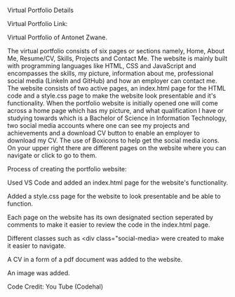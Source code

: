 Virtual Portfolio Details

Virtual Portfolio Link:



Virtual Portfolio of Antonet Zwane.

The virtual portfolio consists of six pages or sections namely, Home, About Me, Resume/CV, Skills, Projects and Contact Me. The website is mainly built with programming languages like HTML, CSS and JavaScript and encompasses the skills, my picture, information about me, professional social media (LinkeIn and GitHub) and how an employer can contact me. The website consists of two active pages, an index.html page for the HTML code and a style.css page to make the website look presentable and it's functionality. When the portfolio website is initially opened one will come across a home page which has my picture, and what qualification I have or studying towards which is a Bachelor of Science in Information Technology, two social media accounts where one can see my projects and achievements and a download CV button to enable an employer to download my CV. The use of Boxicons to help get the social media icons. On your upper right there are different pages on the website where you can navigate or click to go to them. 

Process of creating the portfolio website:

Used VS Code and added an index.html page for the website's functionality.

Added a style.css page for the website to look presentable and be able to function.

Each page on the website has its own designated section seperated by comments to make it easier to review the code in the index.html page.

Different classes such as <div class="social-media> were created to make it easier to navigate.

A CV in a form of a pdf document was added to the website.

An image was added.

Code Credit: You Tube (Codehal)
